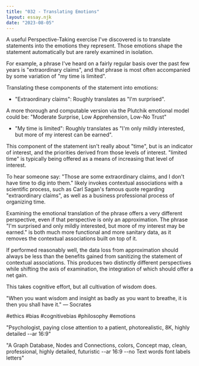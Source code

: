```yaml
---
title: "032 - Translating Emotions"
layout: essay.njk
date: "2023-08-05"
---
```


A useful Perspective-Taking exercise I've discovered is to translate statements into the emotions they represent. Those emotions shape the statement automatically but are rarely examined in isolation.

For example, a phrase I've heard on a fairly regular basis over the past few years is "extraordinary claims", and that phrase is most often accompanied by some variation of "my time is limited".

Translating these components of the statement into emotions:

- "Extraordinary claims": Roughly translates as "I'm surprised".
  
A more thorough and computable version via the Plutchik emotional model could be: "Moderate Surprise, Low Apprehension, Low-No Trust"

- "My time is limited": Roughly translates as "I'm only mildly interested, but more of my interest can be earned".
  
This component of the statement isn't really about "time", but is an indicator of interest, and the priorities derived from those levels of interest. "limited time" is typically being offered as a means of increasing that level of interest.

To hear someone say: "Those are some extraordinary claims, and I don't have time to dig into them." likely invokes contextual associations with a scientific process, such as Carl Sagan's famous quote regarding "extraordinary claims", as well as a business professional process of organizing time.

Examining the emotional translation of the phrase offers a very different perspective, even if that perspective is only an approximation. The phrase "I'm surprised and only mildly interested, but more of my interest may be earned." is both much more functional and more sanitary data, as it removes the contextual associations built on top of it.

If performed reasonably well, the data loss from approximation should always be less than the benefits gained from sanitizing the statement of contextual associations. This produces two distinctly different perspectives while shifting the axis of examination, the integration of which should offer a net gain.

This takes cognitive effort, but all cultivation of wisdom does.

"When you want wisdom and insight as badly as you want to breathe, it is then you shall have it." ― Socrates

#ethics #bias #cognitivebias #philosophy #emotions

"Psychologist, paying close attention to a patient, photorealistic, 8K, highly detailed --ar 16:9"

"A Graph Database, Nodes and Connections, colors, Concept map, clean, professional, highly detailed, futuristic --ar 16:9 --no Text words font labels letters"
